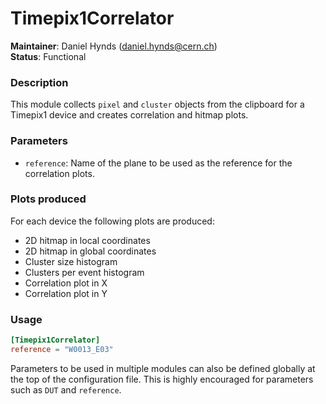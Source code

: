 # Timepix1Correlator
**Maintainer**: Daniel Hynds (<daniel.hynds@cern.ch>)   
**Status**: Functional   

### Description
This module collects `pixel` and `cluster` objects from the clipboard for a Timepix1 device and creates correlation and hitmap plots.

### Parameters
* `reference`: Name of the plane to be used as the reference for the correlation plots.

### Plots produced
For each device the following plots are produced:

* 2D hitmap in local coordinates
* 2D hitmap in global coordinates
* Cluster size histogram
* Clusters per event histogram
* Correlation plot in X
* Correlation plot in Y

### Usage
```toml
[Timepix1Correlator]
reference = "W0013_E03"
```
Parameters to be used in multiple modules can also be defined globally at the top of the configuration file. This is highly encouraged for parameters such as `DUT` and `reference`.
